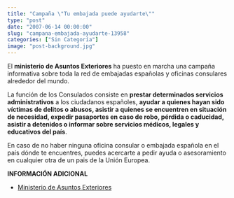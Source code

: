 ```yaml
---
title: "Campaña \"Tu embajada puede ayudarte\""
type: "post"
date: "2007-06-14 00:00:00"
slug: "campana-embajada-ayudarte-13958"
categories: ["Sin Categoría"]
image: "post-background.jpg"
---
```


El **ministerio de Asuntos Exteriores** ha puesto en marcha una campaña informativa sobre toda la red de embajadas españolas y oficinas consulares alrededor del mundo.

La función de los Consulados consiste en **prestar determinados servicios administrativos** a los ciudadanos españoles, **ayudar a quienes hayan sido víctimas de delitos o abusos, asistir a quienes se encuentren en situación de necesidad, expedir pasaportes en caso de robo, pérdida o caducidad, asistir a detenidos o informar sobre servicios médicos, legales y educativos del país**.

En caso de no haber ninguna oficina consular o embajada española en el país dónde te encuentres, puedes acercarte a pedir ayuda o asesoramiento en cualquier otra de un pais de la Unión Europea.

**INFORMACIÓN ADICIONAL**

- [Ministerio de Asuntos Exteriores](http://www.mae.es/es/Home/embajada_puede_ayudarte.htm)